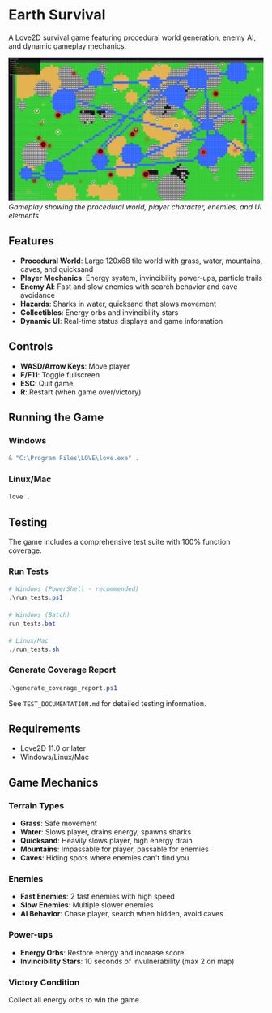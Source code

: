 # Earth Survival

A Love2D survival game featuring procedural world generation, enemy AI, and dynamic gameplay mechanics.

![Game Screenshot](assets/screenshot1.png)
*Gameplay showing the procedural world, player character, enemies, and UI elements*

## Features

- **Procedural World**: Large 120x68 tile world with grass, water, mountains, caves, and quicksand
- **Player Mechanics**: Energy system, invincibility power-ups, particle trails
- **Enemy AI**: Fast and slow enemies with search behavior and cave avoidance
- **Hazards**: Sharks in water, quicksand that slows movement
- **Collectibles**: Energy orbs and invincibility stars
- **Dynamic UI**: Real-time status displays and game information

## Controls

- **WASD/Arrow Keys**: Move player
- **F/F11**: Toggle fullscreen
- **ESC**: Quit game
- **R**: Restart (when game over/victory)

## Running the Game

### Windows
```powershell
& "C:\Program Files\LOVE\love.exe" .
```

### Linux/Mac
```bash
love .
```

## Testing

The game includes a comprehensive test suite with 100% function coverage.

### Run Tests
```powershell
# Windows (PowerShell - recommended)
.\run_tests.ps1

# Windows (Batch)
run_tests.bat

# Linux/Mac
./run_tests.sh
```

### Generate Coverage Report
```powershell
.\generate_coverage_report.ps1
```

See `TEST_DOCUMENTATION.md` for detailed testing information.

## Requirements

- Love2D 11.0 or later
- Windows/Linux/Mac

## Game Mechanics

### Terrain Types
- **Grass**: Safe movement
- **Water**: Slows player, drains energy, spawns sharks
- **Quicksand**: Heavily slows player, high energy drain
- **Mountains**: Impassable for player, passable for enemies
- **Caves**: Hiding spots where enemies can't find you

### Enemies
- **Fast Enemies**: 2 fast enemies with high speed
- **Slow Enemies**: Multiple slower enemies
- **AI Behavior**: Chase player, search when hidden, avoid caves

### Power-ups
- **Energy Orbs**: Restore energy and increase score
- **Invincibility Stars**: 10 seconds of invulnerability (max 2 on map)

### Victory Condition
Collect all energy orbs to win the game.
